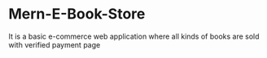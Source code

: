 # Mern-E-Book-Store
It is a basic e-commerce web application where all kinds of books are sold with verified payment page
